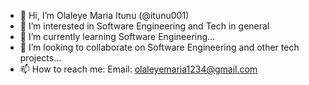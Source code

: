 - 👋 Hi, I’m Olaleye Maria Itunu (@itunu001)
- 👀 I’m interested in Software Engineering and Tech in general
- 🌱 I’m currently learning Software Engineering...
- 💞️ I’m looking to collaborate on Software Engineering and other tech projects...
- 📫 How to reach me:
Email: olaleyemaria1234@gmail.com

<!---
itunu001/itunu001 is a ✨ special ✨ repository because its `README.md` (this file) appears on your GitHub profile.
You can click the Preview link to take a look at your changes.
--->
